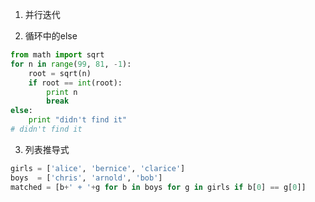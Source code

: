 1. 并行迭代

2. 循环中的else
``` python
from math import sqrt
for n in range(99, 81, -1):
    root = sqrt(n)
    if root == int(root):
        print n
        break
else:
    print "didn't find it"
# didn't find it
```

3. 列表推导式
``` python
girls = ['alice', 'bernice', 'clarice']
boys  = ['chris', 'arnold', 'bob']
matched = [b+' + '+g for b in boys for g in girls if b[0] == g[0]]
```